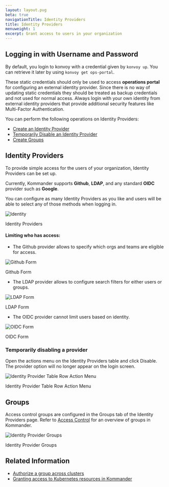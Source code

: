 ```yaml
---
layout: layout.pug
beta: true
navigationTitle: Identity Providers
title: Identity Providers
menuweight: 1
excerpt: Grant access to users in your organization
---
```


## Logging in with Username and Password

By default, you login to konvoy with a credential given by `konvoy up`. You can retrieve it later by using `konvoy get ops-portal`.

These static credentials should only be used to access **operations portal** for configuring an external identity provider. Since there is no way of updating static credentials they should be treated as backup credentials and not used for normal access. Always login with your own identity from external identity providers that provide additional security features like Multi-Factor Authentication.

You can perform the following operations on Identity Providers:

- [Create an Identity Provider](#identity-providers)
- [Temporarily Disable an Identity Provider](#temporarily-disabling-a-provider)
- [Create Groups](#groups)

## Identity Providers

To provide simple access for the users of your organization, Identity Providers can be set up.

Currently, Kommander supports **Github**, **LDAP**, and any standard **OIDC** provider such as **Google**.

You can configure as many Identity Providers as you like and users will be able to select any of those methods when logging in.

![Identity](/dkp/kommander/1.2/img/Identity-providers-table.png)

Identity Providers

#### Limiting who has access:

- The Github provider allows to specify which orgs and teams are eligible for access.

![Github Form](/dkp/kommander/1.2/img/Identity-provider-Github.png)

Github Form

- The LDAP provider allows to configure search filters for either users or groups.

![LDAP Form](/dkp/kommander/1.2/img/Identity-provider-LDAP.png)

LDAP Form

- The OIDC provider cannot limit users based on identity.

![OIDC Form](/dkp/kommander/1.2/img/Identity-provider-OIDC.png)

OIDC Form

### Temporarily disabling a provider

Open the actions menu on the Identity Providers table and click Disable. The provider option will no longer appear on the login screen.

![Identity Provider Table Row Action Menu](/dkp/kommander/1.2/img/Identity-provider-table-action-menu.png)

Identity Provider Table Row Action Menu

## Groups

Access control groups are configured in the Groups tab of the Identity Providers page. Refer to [Access Control](/dkp/kommander/1.2/operations/access-control/) for an overview of groups in Kommander.

![Identity Provider Groups](/dkp/kommander/1.2/img/access-control-idp-groups.png)

Identity Provider Groups

## Related Information

- [Authorize a group across clusters](/dkp/kommander/1.2/tutorials/authorize-all-users/)
- [Granting access to Kubernetes resources in Kommander](/dkp/kommander/1.2/tutorials/configure-rbac/)
